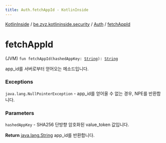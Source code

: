 ```yaml
---
title: Auth.fetchAppId - KotlinInside
---
```


[KotlinInside](../../index.html) / [be.zvz.kotlininside.security](../index.html) / [Auth](index.html) / [fetchAppId](./fetch-app-id.html)

# fetchAppId

(JVM) `fun fetchAppId(hashedAppKey: `[`String`](https://kotlinlang.org/api/latest/jvm/stdlib/kotlin/-string/index.html)`): `[`String`](https://kotlinlang.org/api/latest/jvm/stdlib/kotlin/-string/index.html)

app_id를 서버로부터 얻어오는 메소드입니다.

### Exceptions

`java.lang.NullPointerException` - app_id를 얻어올 수 없는 경우, NPE를 반환합니다.

### Parameters

`hashedAppKey` - SHA256 단방향 암호화된 value_token 값입니다.

**Return**
[java.lang.String](https://docs.oracle.com/javase/7/docs/api/java/lang/String.html) app_id를 반환합니다.

